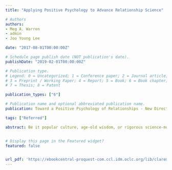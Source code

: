 ```yaml
---
title: "Applying Positive Psychology to Advance Relationship Science"

# Authors
authors:
- Meg A. Warren
- admin
- Joo Young Lee

date: "2017-08-01T00:00:00Z"

# Schedule page publish date (NOT publication's date).
publishDate: "2019-02-01T00:00:00Z"

# Publication type.
# Legend: 0 = Uncategorized; 1 = Conference paper; 2 = Journal article;
# 3 = Preprint / Working Paper; 4 = Report; 5 = Book; 6 = Book chapter;
# 7 = Thesis; 8 = Patent

publication_types: ["6"]

# Publication name and optional abbreviated publication name.
publication: Toward a Positive Psychology of Relationships - New Directions in Theory and Research

tags: ["Referred"]

abstract: Be it popular culture, age-old wisdom, or rigorous science-most concede that positive relationships are fundamental to what makes life worthwhile. Positive psychology, the scientific pursuit of what makes life worth living, would therefore be a natural home for the systematic study of positive relationships. So how has the field of positive psychology contributed to the science of positive relationships? What is the role of relationships in positive psychology? This chapter sets out to explore these questions. 


# Display this page in the Featured widget?
featured: false


url_pdf: 'https://ebookcentral-proquest-com.ccl.idm.oclc.org/lib/claremont/detail.action?docID=5124611'
---
```









